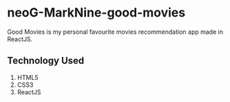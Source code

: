 # neoG-MarkNine-good-movies
Good Movies is my personal favourite movies recommendation app made in ReactJS.

## Technology Used

1. HTML5
2. CSS3
3. ReactJS
